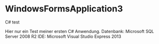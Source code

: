WindowsFormsApplication3
========================

C# test

Hier nur ein Test meiner ersten C# Anwendung.
Datenbank: Microsoft SQL Server 2008 R2
IDE: Microsoft Visual Studio Express 2013
